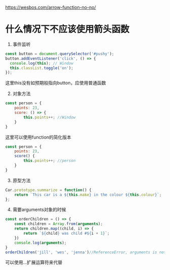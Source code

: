 https://wesbos.com/arrow-function-no-no/

# 什么情况下不应该使用箭头函数

1. 事件监听
```js
const button = document.querySelector('#pushy');
button.addEventListener('click', () => {
  console.log(this); // Window
  this.classList.toggle('on');
});
```
这里this没有如预期般指向button，应使用普通函数

2. 对象方法
```js
const person = {
    points: 23,
    score: () => {
        this.points++; //Window
    }
}
```
这里可以使用function的简化版本
```js
const person = {
    points: 23,
    score() {
        this.points++; //person
    }
}
```

3. 原型方法
```js
Car.prototype.summarize = function() {
    return `This car is a ${this.make} in the colour ${this.colour}`;  
};
```

4. 需要arguments对象的时候
```js
const orderChildren = () => {
    const children = Array.from(arguments);
    return children.map((child, i) => {
        return `${child} was child #${i + 1}`;
    })
    console.log(arguments);
}
orderChildren('jill', 'wes', 'jenna')//ReferenceError, arguments is not defined
```
可以使用...扩展运算符来代替
